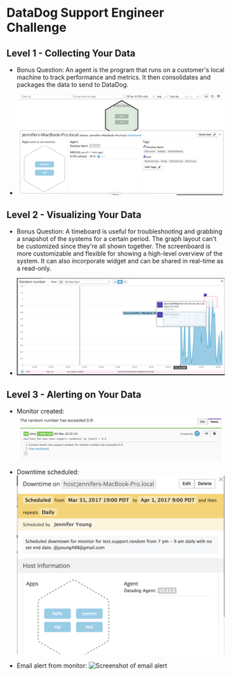 # DataDog Support Engineer Challenge

## Level 1 - Collecting Your Data
* Bonus Question: An agent is the program that runs on a customer's local machine to track performance and metrics. It then consolidates and packages the data to send to DataDog.

* ![Screenshot of Host Map & Tag](Screenshot-HostMap.png)

## Level 2 - Visualizing Your Data
* Bonus Question: A timeboard is useful for troubleshooting and grabbing a snapshot of the systems for a certain period. The graph layout can't be customized since they're all shown together. The screenboard is more customizable and flexible for showing a high-level overview of the system. It can also incorporate widget and can be shared in real-time as a read-only.

* ![Screenshot of test.support.random snapshot](Screenshot-GraphAnnotation.png)

## Level 3 - Alerting on Your Data
* Monitor created: ![Screenshot of monitor](Screenshot-Monitor.png)

* Downtime scheduled: ![Screenshot of downtime](Screenshot-Downtime.png)

* Email alert from monitor: ![Screenshot of email alert](Screenshot-MonitorAlert.png)
